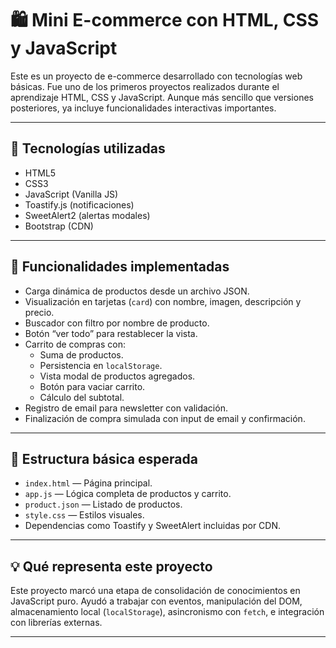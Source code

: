 # 🛍️ Mini E-commerce con HTML, CSS y JavaScript

Este es un proyecto de e-commerce desarrollado con tecnologías web básicas. Fue uno de los primeros proyectos realizados durante el aprendizaje HTML, CSS y JavaScript. Aunque más sencillo que versiones posteriores, ya incluye funcionalidades interactivas importantes.

---

## 🚀 Tecnologías utilizadas

- HTML5
- CSS3
- JavaScript (Vanilla JS)
- Toastify.js (notificaciones)
- SweetAlert2 (alertas modales)
- Bootstrap (CDN)

---

## 🧠 Funcionalidades implementadas

- Carga dinámica de productos desde un archivo JSON.
- Visualización en tarjetas (`card`) con nombre, imagen, descripción y precio.
- Buscador con filtro por nombre de producto.
- Botón “ver todo” para restablecer la vista.
- Carrito de compras con:
  - Suma de productos.
  - Persistencia en `localStorage`.
  - Vista modal de productos agregados.
  - Botón para vaciar carrito.
  - Cálculo del subtotal.
- Registro de email para newsletter con validación.
- Finalización de compra simulada con input de email y confirmación.

---

## 📂 Estructura básica esperada

- `index.html` — Página principal.
- `app.js` — Lógica completa de productos y carrito.
- `product.json` — Listado de productos.
- `style.css` — Estilos visuales.
- Dependencias como Toastify y SweetAlert incluidas por CDN.

---

## 💡 Qué representa este proyecto

Este proyecto marcó una etapa de consolidación de conocimientos en JavaScript puro. Ayudó a trabajar con eventos, manipulación del DOM, almacenamiento local (`localStorage`), asincronismo con `fetch`, e integración con librerías externas.

---

